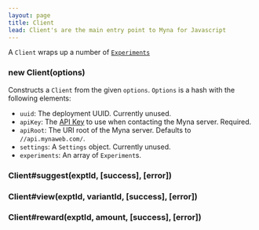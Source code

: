 ```yaml
---
layout: page
title: Client
lead: Client's are the main entry point to Myna for Javascript
---
```


A `Client` wraps up a number of [`Experiments`](experiment.html)

### new Client(options)

Constructs a `Client` from the given `options`. `Options` is a hash with the following elements:

- `uuid`: The deployment UUID. Currently unused.
- `apiKey`: The [API Key](/api/authentication.html) to use when contacting the Myna server. Required.
- `apiRoot`: The URI root of the Myna server. Defaults to `//api.mynaweb.com/`.
- `settings`: A `Settings` object. Currently unused.
- `experiments`: An array of `Experiment`s.

### Client#suggest(exptId, [success], [error])

### Client#view(exptId, variantId, [success], [error])

### Client#reward(exptId, amount, [success], [error])
